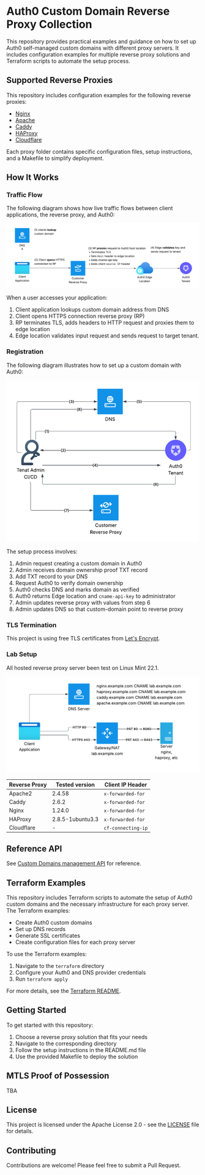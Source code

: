 # Auth0 Custom Domain Reverse Proxy Collection

This repository provides practical examples and guidance on how to set up Auth0 self-managed custom domains with
different proxy servers. It includes configuration examples for multiple reverse proxy solutions and Terraform scripts
to automate the setup process.

## Supported Reverse Proxies

This repository includes configuration examples for the following reverse proxies:

- [Nginx](./nginx/README.md)
- [Apache](./apache/README.md)
- [Caddy](./caddy/README.md)
- [HAProxy](./haproxy/README.md)
- [Cloudflare](./cloudflare/README.md)

Each proxy folder contains specific configuration files, setup instructions, and a Makefile to simplify deployment.

## How It Works

### Traffic Flow

The following diagram shows how live traffic flows between client applications, the reverse proxy, and Auth0:

![Traffic Flow](./diagrams/traffic.png)

When a user accesses your application:

1. Client application lookups custom domain address from DNS
2. Client opens HTTPS connection reverse proxy (RP)
3. RP terminates TLS, adds headers to HTTP request and proxies them to edge location
4. Edge location validates input request and sends request to target tenant.

### Registration

The following diagram illustrates how to set up a custom domain with Auth0:

![Custom Domain Registration](./diagrams/register.png)

The setup process involves:

1. Admin request creating a custom domain in Auth0
2. Admin receives domain ownership proof TXT record
3. Add TXT record to your DNS
4. Request Auth0 to verify domain ownership
5. Auth0 checks DNS and marks domain as verified
6. Auth0 returns Edge location and `cname-api-key` to administrator
7. Admin updates reverse proxy with values from step 6
8. Admin updates DNS so that custom-domain point to reverse proxy

### TLS Termination

This project is using free TLS certificates from [Let's Encrypt](https://letsencrypt.org/).

### Lab Setup

All hosted reverse proxy server been test on Linux Mint 22.1.

![Lab Setup](./diagrams/lab.png)

| Reverse Proxy | Tested version   | Client IP Header   | 
|---------------|------------------|--------------------| 
| Apache2       | 2.4.58           | `x-forwarded-for`  |
| Caddy         | 2.6.2            | `x-forwarded-for`  |
| Nginx         | 1.24.0           | `x-forwarded-for`  |
| HAProxy       | 2.8.5-1ubuntu3.3 | `x-forwarded-for`  |
| Cloudflare    | -                | `cf-connecting-ip` |

## Reference API

See [Custom Domains management API](https://auth0.com/docs/api/management/v2/custom-domains/get-custom-domains) for
reference.

## Terraform Examples

This repository includes Terraform scripts to automate the setup of Auth0 custom domains and the necessary
infrastructure for each proxy server. The Terraform examples:

- Create Auth0 custom domains
- Set up DNS records
- Generate SSL certificates
- Create configuration files for each proxy server

To use the Terraform examples:

1. Navigate to the `terraform` directory
2. Configure your Auth0 and DNS provider credentials
3. Run `terraform apply`

For more details, see the [Terraform README](./terraform/README.md).

## Getting Started

To get started with this repository:

1. Choose a reverse proxy solution that fits your needs
2. Navigate to the corresponding directory
3. Follow the setup instructions in the README.md file
4. Use the provided Makefile to deploy the solution

## MTLS Proof of Possession

TBA

## License

This project is licensed under the Apache License 2.0 - see the [LICENSE](./LICENSE) file for details.

## Contributing

Contributions are welcome! Please feel free to submit a Pull Request.